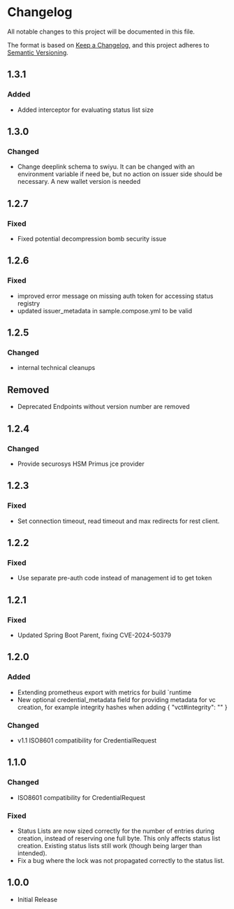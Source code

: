 # Changelog

All notable changes to this project will be documented in this file.

The format is based on [Keep a Changelog](https://keepachangelog.com/en/1.1.0/),
and this project adheres to [Semantic Versioning](https://semver.org/spec/v2.0.0.html).

## 1.3.1

### Added
-  Added interceptor for evaluating status list size

## 1.3.0

### Changed

- Change deeplink schema to swiyu. It can be changed with an environment variable if need be, but no action on issuer side should be necessary. A new wallet version is needed

## 1.2.7

### Fixed

- Fixed potential decompression bomb security issue

## 1.2.6

### Fixed

- improved error message on missing auth token for accessing status registry
- updated issuer_metadata in sample.compose.yml to be valid

## 1.2.5

### Changed

- internal technical cleanups

## Removed

- Deprecated Endpoints without version number are removed

## 1.2.4

### Changed

- Provide securosys HSM Primus jce provider

## 1.2.3

### Fixed

- Set connection timeout, read timeout and max redirects for rest client.

## 1.2.2

### Fixed

- Use separate pre-auth code instead of management id to get token

## 1.2.1
### Fixed

- Updated Spring Boot Parent, fixing CVE-2024-50379

## 1.2.0
### Added
- Extending prometheus export with metrics for build `runtime
- New optional credential_metadata field for providing metadata for vc creation, for example integrity hashes when adding { "vct#integrity": "<subresource integrity hash>" }

### Changed
- v1.1 ISO8601 compatibility for CredentialRequest
## 1.1.0
### Changed
- ISO8601 compatibility for CredentialRequest

### Fixed
- Status Lists are now sized correctly for the number of entries during creation, instead of reserving one full byte. This only affects status list creation. Existing status lists still work (though being larger than intended). 
- Fix a bug where the lock was not propagated correctly to the status list.

## 1.0.0

- Initial Release